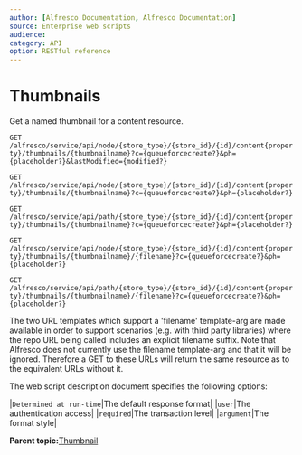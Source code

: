 ```yaml
---
author: [Alfresco Documentation, Alfresco Documentation]
source: Enterprise web scripts
audience: 
category: API
option: RESTful reference
---
```


# Thumbnails

Get a named thumbnail for a content resource.

`GET /alfresco/service/api/node/{store_type}/{store_id}/{id}/content{property}/thumbnails/{thumbnailname}?c={queueforcecreate?}&ph={placeholder?}&lastModified={modified?}`

`GET /alfresco/service/api/node/{store_type}/{store_id}/{id}/content{property}/thumbnails/{thumbnailname}?c={queueforcecreate?}&ph={placeholder?}`

`GET /alfresco/service/api/path/{store_type}/{store_id}/{id}/content{property}/thumbnails/{thumbnailname}?c={queueforcecreate?}&ph={placeholder?}`

`GET /alfresco/service/api/node/{store_type}/{store_id}/{id}/content{property}/thumbnails/{thumbnailname}/{filename}?c={queueforcecreate?}&ph={placeholder?}`

`GET /alfresco/service/api/path/{store_type}/{store_id}/{id}/content{property}/thumbnails/{thumbnailname}/{filename}?c={queueforcecreate?}&ph={placeholder?}`

The two URL templates which support a 'filename' template-arg are made available in order to support scenarios \(e.g. with third party libraries\) where the repo URL being called includes an explicit filename suffix. Note that Alfresco does not currently use the filename template-arg and that it will be ignored. Therefore a GET to these URLs will return the same resource as to the equivalent URLs without it.

The web script description document specifies the following options:

|`Determined at run-time`|The default response format|
|`user`|The authentication access|
|`required`|The transaction level|
|`argument`|The format style|

**Parent topic:**[Thumbnail](../references/RESTful-Thumbnail.md)

